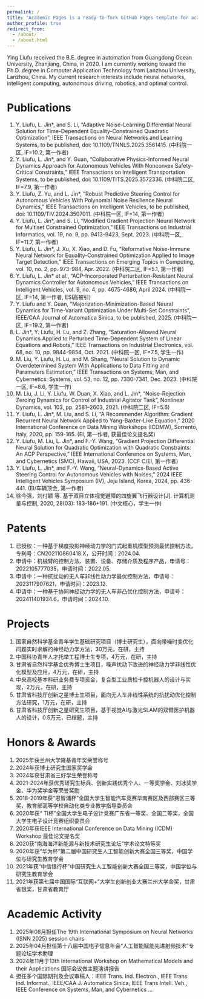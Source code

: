 ```yaml
---
permalink: /
title: "Academic Pages is a ready-to-fork GitHub Pages template for academic personal websites"
author_profile: true
redirect_from: 
  - /about/
  - /about.html
---
```


Ying Liufu received the B.E. degree in automation from Guangdong Ocean University, Zhanjiang, China, in 2020. I am currently working toward the Ph.D. degree in Computer Application Technology from Lanzhou University, Lanzhou, China. My current research interests include neural networks, intelligent computing, autonomous driving, robotics, and optimal control.

Publications
======
1. Y. Liufu, L. Jin*, and S. Li, “Adaptive Noise-Learning Differential Neural Solution for Time-Dependent Equality-Constrained Quadratic Optimization”, IEEE Transactions on Neural Networks and Learning Systems, to be published, doi: 10.1109/TNNLS.2025.3561415. (中科院一区, IF=10.2, 第一作者)
2. Y. Liufu, L. Jin*, and Y. Guan, “Collaborative Physics-Informed Neural Dynamics Approach for Autonomous Vehicles With Nonconvex Safety-Critical Constraints,” IEEE Transactions on Intelligent Transportation Systems, to be published, doi: 10.1109/TITS.2025.3572336. (中科院二区, IF=7.9, 第一作者)
3. Y. Liufu, Z. Yu, and L. Jin*, “Robust Predictive Steering Control for Autonomous Vehicles With Polynomial Noise Resilience Neural Dynamics,” IEEE Transactions on Intelligent Vehicles, to be published, doi: 10.1109/TIV.2024.3507011. (中科院一区, IF=14, 第一作者)
4. Y. Liufu, L. Jin*, and S. Li, “Modified Gradient Projection Neural Network for Multiset Constrained Optimization,” IEEE Transactions on Industrial Informatics, vol. 19, no. 9, pp. 9413-9423, Sept. 2023. (中科院一区, IF=11.7, 第一作者)
5. Y. Liufu, L. Jin*, J. Xu, X. Xiao, and D. Fu, “Reformative Noise-Immune Neural Network for Equality-Constrained Optimization Applied to Image Target Detection,” IEEE Transactions on Emerging Topics in Computing, vol. 10, no. 2, pp. 973-984, Apr. 2022. (中科院二区, IF=5.1, 第一作者)
6. Y. Liufu, L. Jin* et al., “ACP-Incorporated Perturbation-Resistant Neural Dynamics Controller for Autonomous Vehicles,” IEEE Transactions on Intelligent Vehicles, vol. 9, no. 4, pp. 4675-4686, April 2024. (中科院一区, IF=14, 第一作者, ESI高被引)
7. Y. Liufu and Y. Guan, “Majorization-Minimization-Based Neural Dynamics for Time-Variant Optimization Under Multi-Set Constraints”, IEEE/CAA Journal of Automatica Sinica, to be published, 2025. (中科院一区, IF=19.2, 第一作者)
8. L. Jin*, Y. Liufu, H. Lu, and Z. Zhang, “Saturation-Allowed Neural Dynamics Applied to Perturbed Time-Dependent System of Linear Equations and Robots,” IEEE Transactions on Industrial Electronics, vol. 68, no. 10, pp. 9844-9854, Oct. 2021. (中科院一区, IF=7.5, 学生一作) 
9. M. Liu, Y. Liufu, H. Lu, and M. Shang, “Neural Solution to Dynamic Overdetermined System With Applications to Data Fitting and Parameters Estimation,” IEEE Transactions on Systems, Man, and Cybernetics: Systems, vol. 53, no. 12, pp. 7330-7341, Dec. 2023. (中科院一区, IF=8.6, 学生一作)
10. M. Liu, J. Li, Y. Liufu, W. Duan, X. Xiao, and L. Jin*, “Noise-Rejection Zeroing Dynamics for Control of Industrial Agitator Tank”, Nonlinear Dynamics, vol. 103, pp. 2581–2603, 2021. (中科院二区, IF=5.6)
11. Y. Liufu, L. Jin*, M. Liu, and S. Li, “A Recommender Algorithm: Gradient Recurrent Neural Network Applied to Yang-Baxter-Like Equation,” 2020 International Conference on Data Mining Workshops (ICDMW), Sorrento, Italy, 2020, pp. 159-165. (EI, 第一作者, 获最佳论文提名奖)
12. Y. Liufu, M. Liu, L. Jin*, and F.-Y. Wang, “Gradient Projection Differential Neural Solution for Quadratic Optimization with Quadratic Constraints: An ACP Perspective,” IEEE International Conference on Systems, Man, and Cybernetics (SMC), Hawaii, USA, 2023. (CCF C/EI, 第一作者)
13. Y. Liufu, L. Jin*, and F.-Y. Wang, “Neural-Dynamics-Based Active Steering Control for Autonomous Vehicles with Noises,” 2024 IEEE Intelligent Vehicles Symposium (IV), Jeju Island, Korea, 2024, pp. 436-441. (EI/车辆顶会, 第一作者)
14. 徐今强，刘付颖 等. 基于双目立体视觉避障的四旋翼飞行器设计[J]. 计算机测量与控制, 2020, 28(03): 183-186+191. (中文核心，学生一作)

Patents
======
1.	已授权：一种基于梯度投影神经动力学的门式起重机模型预测最优控制方法，专利号：CN202110860418.X，公开时间：2024.04.
2.	申请中：机械臂的控制方法、装置、设备、存储介质及程序产品，申请号：2022105777035，申请时间：2022.05.
3.	申请中：一种抗扰动的无人车非线性动力学最优控制方法，申请号：2023117907621，申请时间：2023.12.
4.	申请中：一种基于协同神经动力学的无人车非凸优化控制方法，申请号：202411401934.6，申请时间：2024.10.

Projects
======
1.	国家自然科学基金青年学生基础研究项目（博士研究生），面向带噪时变优化问题实时求解的神经动力学方法，30万元，在研，主持
2.	中国科协青年人才托举工程博士生专项，4万元，在研，主持
3.	甘肃省自然科学基金优秀博士生项目，噪声扰动下改进的神经动力学非线性优化模型及应用，4万元，在研，主持
4.	中央高校基本科研业务费专项资金，复合型工业质检卡控机器人的设计与实现，2万元，在研，主持
5.	甘肃省科技厅创新之星博士生项目，面向无人车非线性系统的抗扰动优化控制方法研究，1万元，在研，主持
6.	甘肃省科技厅创新之星研究生项目，基于视觉AI与激光SLAM的双臂医护机器人的设计，0.5万元，已结题，主持

Honors & Awards
======
1.	2025年获兰州大学隆基青年奖荣誉称号
2.	2024年获博士研究生国家奖学金
3.	2024年获甘肃省三好学生荣誉称号
4.	2021-2024年获优秀研究生标兵、创新实践优秀个人、一等奖学金、刘冰奖学金、华为奖学金等荣誉奖励
5.	2018-2019年获“恩智浦杯”全国大学生智能汽车竞赛华南赛区及西部赛区三等奖，教育部高等学校自动化类专业教学指导委员会
6.	2020年获“ TI杯”全国大学生电子设计竞赛广东省一等奖、全国二等奖，全国大学生电子设计竞赛组织委员会
7.	2020年获IEEE International Conference on Data Mining (ICDM) Workshop 最佳论文提名奖
8.	2020获“南海海洋新能源与新技术研究生论坛”学术论文特等奖
9.	2020年获“华为杯”第二届中国研究生人工智能创新大赛全国三等奖，中国学位与研究生教育学会
10.	2021年获“中信银行杯”中国研究生人工智能创新大赛全国三等奖，中国学位与研究生教育学会
11.	2021年获第七届中国国际“互联网+”大学生创新创业大赛兰州大学金奖，甘肃省银奖，甘肃省教育厅
    
Academic Activity
======
1.  2025年08月担任The 19th International Symposium on Neural Networks (ISNN 2025) session chairs
2.	2025年04月担任第十八届中国电子信息年会“人工智能赋能先进射频技术”专题论坛学术助理
3.	2024年11月于13th International Workshop on Mathematical Models and their Applications 国际会议做主题演讲报告
4.	担任多个国际期刊及会议审稿人：IEEE Trans. Ind. Electron., IEEE Trans Ind. Informat., IEEE/CAA J. Automatica Sinica, IEEE Trans Intell. Veh., IEEE Conference on Systems, Man, and Cybernetics …

